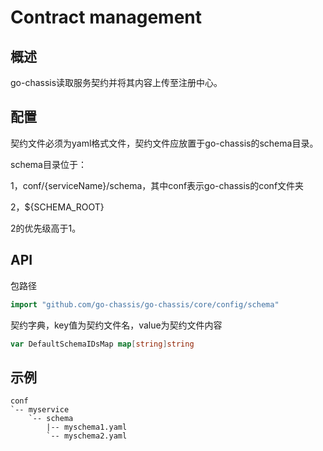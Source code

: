 # Contract management
## 概述

go-chassis读取服务契约并将其内容上传至注册中心。

## 配置

契约文件必须为yaml格式文件，契约文件应放置于go-chassis的schema目录。

schema目录位于：

1，conf/{serviceName}/schema，其中conf表示go-chassis的conf文件夹

2，${SCHEMA\_ROOT}

2的优先级高于1。

## API

包路径

```go
import "github.com/go-chassis/go-chassis/core/config/schema"
```

契约字典，key值为契约文件名，value为契约文件内容

```go
var DefaultSchemaIDsMap map[string]string
```

## 示例

    conf
    `-- myservice
        `-- schema
            |-- myschema1.yaml
            `-- myschema2.yaml




